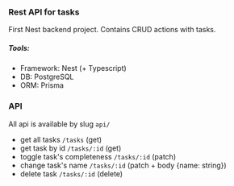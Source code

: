### Rest API for tasks

First Nest backend project. Contains CRUD actions with tasks.

##### Tools:
 - Framework: Nest (+ Typescript)
 - DB: PostgreSQL
 - ORM: Prisma

### API

All api is available by slug `api/`  
 - get all tasks `/tasks` (get)
 - get task by id `/tasks/:id` (get)
 - toggle task's completeness `/tasks/:id` (patch)
 - change task's name `/tasks/:id` (patch + body {name: string})
 - delete task `/tasks/:id` (delete)
